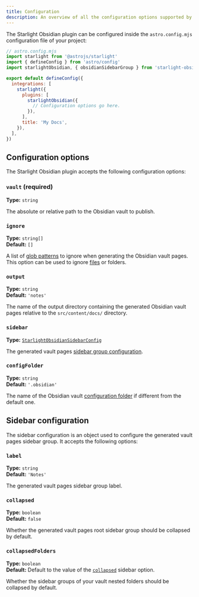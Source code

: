 ```yaml
---
title: Configuration
description: An overview of all the configuration options supported by the Starlight Obsidian plugin.
---
```


The Starlight Obsidian plugin can be configured inside the `astro.config.mjs` configuration file of your project:

```js {11}
// astro.config.mjs
import starlight from '@astrojs/starlight'
import { defineConfig } from 'astro/config'
import starlightObsidian, { obsidianSidebarGroup } from 'starlight-obsidian'

export default defineConfig({
  integrations: [
    starlight({
      plugins: [
        starlightObsidian({
          // Configuration options go here.
        }),
      ],
      title: 'My Docs',
    }),
  ],
})
```

## Configuration options

The Starlight Obsidian plugin accepts the following configuration options:

### `vault` (required)

**Type:** `string`

The absolute or relative path to the Obsidian vault to publish.

### `ignore`

**Type:** `string[]`  
**Default:** `[]`

A list of [glob patterns](https://github.com/mrmlnc/fast-glob#basic-syntax) to ignore when generating the Obsidian vault pages.
This option can be used to ignore [files](https://help.obsidian.md/Files+and+folders/Accepted+file+formats) or folders.

### `output`

**Type:** `string`  
**Default:** `'notes'`

The name of the output directory containing the generated Obsidian vault pages relative to the `src/content/docs/` directory.

### `sidebar`

**Type:** [`StarlightObsidianSidebarConfig`](#sidebar-configuration)

The generated vault pages [sidebar group configuration](#sidebar-configuration).

### `configFolder`

**Type:** `string`  
**Default:** `'.obsidian'`

The name of the Obsidian vault [configuration folder](https://help.obsidian.md/Files+and+folders/Configuration+folder) if different from the default one.

## Sidebar configuration

The sidebar configuration is an object used to configure the generated vault pages sidebar group.
It accepts the following options:

### `label`

**Type:** `string`  
**Default:** `'Notes'`

The generated vault pages sidebar group label.

### `collapsed`

**Type:** `boolean`  
**Default:** `false`

Whether the generated vault pages root sidebar group should be collapsed by default.

### `collapsedFolders`

**Type:** `boolean`  
**Default:** Default to the value of the [`collapsed`](#collapsed) sidebar option.

Whether the sidebar groups of your vault nested folders should be collapsed by default.
